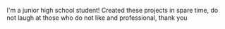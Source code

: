 I'm a junior high school student! Created these projects in spare time, do not laugh at those who do not like and professional, thank you
